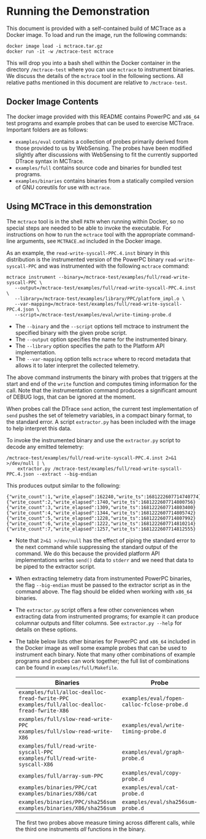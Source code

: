 
Running the Demonstration
=========================

This document is provided with a self-contained build of MCTrace as a
Docker image. To load and run the image, run the following commands:

```
docker image load -i mctrace.tar.gz
docker run -it -w /mctrace-test mctrace
```

This will drop you into a bash shell within the Docker container in the
directory `/mctrace-test` where you can use `mctrace` to instrument
binaries. We discuss the details of the `mctrace` tool in the following
sections. All relative paths mentioned in this document are relative to
`/mctrace-test`.

Docker Image Contents
---------------------

The docker image provided with this README contains PowerPC and `x86_64`
test programs and example probes that can be used to exercise MCTrace.
Important folders are as follows:

 * `examples/eval` contains a collection of probes primarily derived
   from those provided to us by WebSensing. The probes have been
   modified slightly after discussions with WebSensing to fit the
   currently supported DTrace syntax in MCTrace.
 * `examples/full` contains source code and binaries for bundled test
   programs.
 * `examples/binaries` contains binaries from a statically compiled
   version of GNU coreutils for use with `mctrace`.

Using MCTrace in this demonstration
-----------------------------------

The `mctrace` tool is in the shell `PATH` when running within Docker,
so no special steps are needed to be able to invoke the executable.
For instructions on how to run the `mctrace` tool with the appropriate
command-line arguments, see `MCTRACE.md` included in the Docker image.

As an example, the `read-write-syscall-PPC.4.inst` binary in this
distribution is the instrumented version of the PowerPC binary
`read-write-syscall-PPC` and was instrumented with the following
`mctrace` command:

```
mctrace instrument --binary=/mctrace-test/examples/full/read-write-syscall-PPC \
   --output=/mctrace-test/examples/full/read-write-syscall-PPC.4.inst \
   --library=/mctrace-test/examples/library/PPC/platform_impl.o \
   --var-mapping=/mctrace-test/examples/full/read-write-syscall-PPC.4.json \
   --script=/mctrace-test/examples/eval/write-timing-probe.d
```

- The `--binary` and the `--script` options tell mctrace to instrument
  the specified binary with the given probe script.
- The `--output` option specifies the name for the instrumented binary.
- The `--library` option specifies the path to the Platform API
  implementation.
- The `--var-mapping` option tells `mctrace` where to record metadata
  that allows it to later interpret the collected telemetry.

The above command instruments the binary with probes that triggers
at the start and end of the `write` function and computes timing
information for the call. Note that the instrumentation command produces
a significant amount of DEBUG logs, that can be ignored at the moment.

When probes call the DTrace `send` action, the current test
implementation of `send` pushes the set of telemetry variables, in a
compact binary format, to the standard error. A script `extractor.py`
has been included with the image to help interpret this data.

To invoke the instrumented binary and use the `extractor.py` script to
decode any emitted telemetry:

    /mctrace-test/examples/full/read-write-syscall-PPC.4.inst 2>&1 >/dev/null | \
        extractor.py /mctrace-test/examples/full/read-write-syscall-PPC.4.json --extract --big-endian

This produces output similar to the following:

    {"write_count":1,"write_elapsed":162240,"write_ts":1681222607714740774}
    {"write_count":2,"write_elapsed":1740,"write_ts":1681222607714800756}
    {"write_count":3,"write_elapsed":1309,"write_ts":1681222607714803400}
    {"write_count":4,"write_elapsed":1344,"write_ts":1681222607714805742}
    {"write_count":5,"write_elapsed":1228,"write_ts":1681222607714807992}
    {"write_count":6,"write_elapsed":1222,"write_ts":1681222607714810214}
    {"write_count":7,"write_elapsed":1257,"write_ts":1681222607714812555}

- Note that `2>&1 >/dev/null` has the effect of piping the standard
  error to the next command while suppressing the standard output of the
  command. We do this because the provided platform API implementations
  writes `send()` data to `stderr` and we need that data to be piped to
  the extractor script.

- When extracting telemetry data from instrumented PowerPC binaries, the
  flag `--big-endian` must be passed to the extractor script as in the
  command above. The flag should be elided when working with `x86_64`
  binaries.

- The `extractor.py` script offers a few other conveniences when
  extracting data from instrumented programs; for example it can produce
  columnar outputs and filter columns. See `extractor.py --help` for
  details on these options.

- The table below lists other binaries for PowerPC and `x86_64` included
  in the Docker image as well some example probes that can be used to
  instrument each binary. Note that many other combinations of example
  programs and probes can work together; the full list of combinations
  can be found in `examples/full/Makefile`.

    | Binaries                                                                                           | Probe                                       |
    | ---------------------------------------------------------------------------------------------------| ------------------------------------------- |
    | `examples/full/alloc-dealloc-fread-fwrite-PPC` <br> `examples/full/alloc-dealloc-fread-fwrite-X86` | `examples/eval/fopen-calloc-fclose-probe.d` |
    | `examples/full/slow-read-write-PPC` <br> `examples/full/slow-read-write-X86`                       | `examples/eval/write-timing-probe.d`        |
    | `examples/full/read-write-syscall-PPC` <br> `examples/full/read-write-syscall-X86`                 | `examples/eval/graph-probe.d`               |
    | `examples/full/array-sum-PPC`                                                                      | `examples/eval/copy-probe.d`                |
    | `examples/binaries/PPC/cat` <br> `examples/binaries/X86/cat`                                       | `examples/eval/cat-probe.d`                 |
    | `examples/binaries/PPC/sha256sum` <br> `examples/binaries/X86/sha256sum`                           | `examples/eval/sha256sum-probe.d`           |

  The first two probes above measure timing across different calls,
  while the third one instruments *all* functions in the binary.
